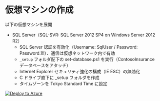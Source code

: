 # 仮想マシンの作成

以下の仮想マシンを展開

- SQL Server（SQL-SVR: SQL Server 2012 SP4 on Windows Server 2012 R2）
    - SQL Server 認証を有効化（Username: SqlUser / Password: Password.1!!）、通信は仮想ネットワーク内で有効
    -  `_setup` フォルダ配下の set-database.ps1 を実行（ContosoInsurance データベースをアタッチ）
    - Internet Explorer セキュリティ強化の構成（IE ESC）の無効化
    - C ドライブ直下に _setup フォルダを作成
    - タイムゾーンを Tokyo Standard Time に設定

[![Deploy to Azure](https://aka.ms/deploytoazurebutton)](https://portal.azure.com/#create/Microsoft.Template/uri/https%3A%2F%2Fraw.githubusercontent.com%2Fhiroyay-ms%2FServer-Migration-Hands-on-Lab%2Fitorita%2FHands-on%2520lab%2Fazure-templates%2F04-virtual-machines%2Fvm-deploy.json)